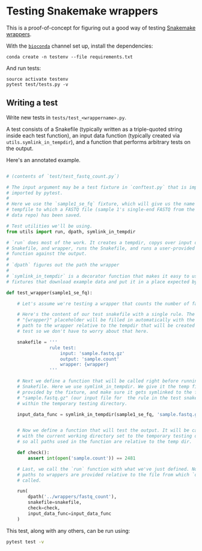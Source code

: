 # Testing Snakemake wrappers

This is a proof-of-concept for figuring out a good way of testing [Snakemake
wrappers](https://bitbucket.org/snakemake/snakemake-wrappers).

With the [`bioconda`](https://bioconda.github.io/) channel set up, install
the dependencies:

```
conda create -n testenv --file requirements.txt
```

And run tests:

```
source activate testenv
pytest test/tests.py -v
```

## Writing a test

Write new tests in `tests/test_<wrappername>.py`.

A test consists of a Snakefile (typically written as a triple-quoted string
inside each test function), an input data function (typically created via
`utils.symlink_in_tempdir`), and a function that performs arbitrary tests on
the output.

Here's an annotated example.


```python

# (contents of `test/test_fastq_count.py`)

# The input argument may be a test fixture in `conftest.py` that is implicitly
# imported by pytest.
#
# Here we use the `sample1_se_fq` fixture, which will give us the name of the
# tempfile to which a FASTQ file (sample 1's single-end FASTQ from the test
# data repo) has been saved.

# Test utilities we'll be using.
from utils import run, dpath, symlink_in_tempdir

# `run` does most of the work. It creates a tempdir, copys over input data,
# Snakefile, and wrapper, runs the Snakefile, and runs a user-provided test
# function against the output.
#
# `dpath` figures out the path the wrapper
#
# `symlink_in_tempdir` is a decorator function that makes it easy to use pytest
# fixtures that download example data and put it in a place expected by the test.

def test_wrapper(sample1_se_fq):

    # Let's assume we're testing a wrapper that counts the number of fastq reads.

    # Here's the content of our test snakefile with a single rule. The
    # "{wrapper}" placeholder will be filled in automatically with the correct
    # path to the wrapper relative to the tempdir that will be created during the
    # test so we don't have to worry about that here.

    snakefile = '''
                rule test:
                    input: 'sample.fastq.gz'
                    output: 'sample.count'
                    wrapper: {wrapper}
                '''

    # Next we define a function that will be called right before running the
    # Snakefile. Here we use symlink_in_tempdir. We give it the temp filename
    # provided by the fixture, and make sure it gets symlinked to the file
    # "sample.fastq.gz" (our input file for  the rule in the test snakefile)
    # within the temporary testing directory.

    input_data_func = symlink_in_tempdir(sample1_se_fq, 'sample.fastq.gz')


    # Now we define a function that will test the output. It will be called
    # with the current working directory set to the temporary testing directory,
    # so all paths used in the function are relative to the temp dir.

    def check():
        assert int(open('sample.count')) == 2481

    # Last, we call the `run` function with what we've just defined. Note that
    # paths to wrappers are provided relative to the file from which `dpath` is
    # called.

    run(
        dpath('../wrappers/fastq_count'),
        snakefile=snakefile,
        check=check,
        input_data_func=input_data_func
    )
```

This test, along with any others, can be run using:

```bash
pytest test -v
```
